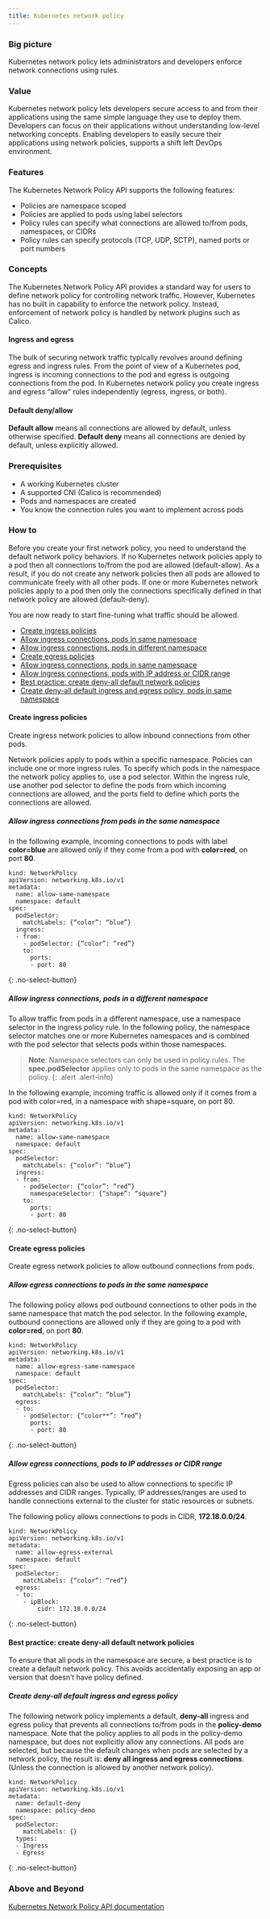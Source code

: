 ```yaml
---
title: Kubernetes network policy
---
```


### Big picture

Kubernetes network policy lets administrators and developers enforce network connections using rules. 

### Value

Kubernetes network policy lets developers secure access to and from their applications using the same simple language they use to deploy them. Developers can focus on their applications without understanding low-level networking concepts. Enabling developers to easily secure their applications using network policies, supports a shift left DevOps environment. 

### Features

The Kubernetes Network Policy API supports the following features: 

- Policies are namespace scoped
- Policies are applied to pods using label selectors
- Policy rules can specify what connections are allowed to/from pods, namespaces, or CIDRs
- Policy rules can specify protocols (TCP, UDP, SCTP), named ports or port numbers

### Concepts

The Kubernetes Network Policy API provides a standard way for users to define network policy for controlling network traffic. However, Kubernetes has no built in capability to enforce the network policy. Instead, enforcement of network policy is handled by network plugins such as Calico. 

#### Ingress and egress

The bulk of securing network traffic typically revolves around defining egress and ingress rules. From the point of view of a Kubernetes pod, ingress is incoming connections to the pod and  egress is outgoing connections from the pod. In Kubernetes network policy you create ingress and egress “allow” rules independently (egress, ingress, or both). 

#### Default deny/allow 

**Default allow** means all connections are allowed by default, unless otherwise specified. 
**Default deny** means all connections are denied by default, unless explicitly allowed. 

### Prerequisites

- A working Kubernetes cluster
- A supported CNI (Calico is recommended)
- Pods and namespaces are created
- You know the connection rules you want to implement across pods

### How to

Before you create your first network policy, you need to understand the default network policy behaviors. 
If no Kubernetes network policies apply to a pod then all connections to/from the pod are allowed (default-allow). As a result, if you do not create any network policies then all pods are allowed to communicate freely with all other pods.
If one or more Kubernetes network policies apply to a pod then only the connections specifically defined in that network policy are allowed (default-deny).

You are now ready to start fine-tuning what traffic should be allowed. 

- [Create ingress policies](#create-ingress-policies)
- [Allow ingress connections, pods in same namespace](#allow-ingress-connections-pods-in-same-namespace)
- [Allow ingress connections, pods in different namespace](#allow-ingress-connections-pods-in-different-namespace)
- [Create egress policies](#create-egress-policies)
- [Allow ingress connections, pods in same namespace](#allow-egress-connections-pods-in-same-namespace)
- [Allow ingress connections, pods with IP address or CIDR range](#allow-egress-connections-pods-with-ip-address-or-cidr-range)
- [Best practice: create deny-all default network policies](#best-practice-create-deny-all-default-network-policies)
- [Create deny-all default ingress and egress policy, pods in same namespace](#create-deny-all-default-ingress-and-egress-policy-pods-in-same-namespace)

#### Create ingress policies

Create ingress network policies to allow inbound connections from other pods. 

Network policies apply to pods within a specific namespace. Policies can include one or more ingress rules. To specify which pods in the namespace the network policy applies to, use a pod selector. Within the ingress rule, use another pod selector to define the pods from which incoming connections are allowed, and the ports field to define which ports the connections are allowed. 

##### Allow ingress connections from pods in the same namespace

In the following example, incoming connections to pods with label **color=blue** are allowed only if they come from a pod with **color=red**, on port **80**.

```
kind: NetworkPolicy
apiVersion: networking.k8s.io/v1
metadata:
  name: allow-same-namespace
  namespace: default
spec:
  podSelector:
    matchLabels: {“color”: “blue”}
  ingress:
  - from:
    - podSelector: {“color”: “red”}
    to:
      ports:
      - port: 80
```
{: .no-select-button}

##### Allow ingress connections, pods in a different namespace

To allow traffic from pods in a different namespace, use a namespace selector in the ingress policy rule. In the following policy, the namespace selector matches one or more Kubernetes namespaces and is combined with the pod selector that selects pods within those namespaces. 

>**Note**: Namespace selectors can only be used in policy rules. The **spec.podSelector** applies only to pods in the same namespace as the policy.
{: .alert .alert-info}

In the following example, incoming traffic is allowed only if it comes from a pod with color=red, in a namespace with shape=square, on port 80.

```
kind: NetworkPolicy
apiVersion: networking.k8s.io/v1
metadata:
  name: allow-same-namespace
  namespace: default
spec:
  podSelector:
    matchLabels: {“color”: “blue”}
  ingress:
  - from:
    - podSelector: {“color”: “red”}
      namespaceSelector: {“shape”: “square”}
    to:
      ports:
      - port: 80
```  
{: .no-select-button}

#### Create egress policies

Create egress network policies to allow outbound connections from pods. 

##### Allow egress connections to pods in the same namespace

The following policy allows pod outbound connections to other pods in the same namespace that match the pod selector. In the following example, outbound connections are allowed only if they are going to a pod with **color=red**, on port **80**.

```
kind: NetworkPolicy
apiVersion: networking.k8s.io/v1
metadata:
  name: allow-egress-same-namespace
  namespace: default
spec:
  podSelector:
    matchLabels: {“color”: “blue”}
  egress:
  - to:
    - podSelector: {“color**”: “red”}
      ports:
      - port: 80
```      
{: .no-select-button}

##### Allow egress connections, pods to IP addresses or CIDR range

Egress policies can also be used to allow connections to specific IP addresses and CIDR ranges. Typically, IP addresses/ranges are used to handle connections external to the cluster for static resources or subnets. 

The following policy allows connections to pods in CIDR, **172.18.0.0/24**.

```
kind: NetworkPolicy
apiVersion: networking.k8s.io/v1
metadata:
  name: allow-egress-external
  namespace: default
spec:
  podSelector:
    matchLabels: {“color”: “red”}
  egress:
  - to:
    - ipBlock:
        cidr: 172.18.0.0/24
```        
{: .no-select-button}

#### Best practice: create deny-all default network policies

To ensure that all pods in the namespace are secure, a best practice is to create a default network policy. This avoids accidentally exposing an app or version that doesn’t have policy defined. 

##### Create deny-all default ingress and egress policy

The following network policy implements a default, **deny-all** ingress and egress policy that prevents all connections to/from pods in the **policy-demo** namespace. Note that the policy applies to all pods in the policy-demo namespace, but does not explicitly allow any connections. All pods are selected, but because the default changes when pods are selected by a network policy, the result is: **deny all ingress and egress connections**. (Unless the connection is allowed by another network policy).

```
kind: NetworkPolicy
apiVersion: networking.k8s.io/v1
metadata:
  name: default-deny
  namespace: policy-demo
spec:
  podSelector:
    matchLabels: {}
  types:
  - Ingress
  - Egress
```
{: .no-select-button}

### Above and Beyond

[Kubernetes Network Policy API documentation](https://kubernetes.io/docs/reference/generated/kubernetes-api/v1.13/#networkpolicy-v1-networking-k8s-io)


